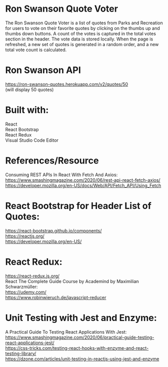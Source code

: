 # Ron Swanson Quote Voter<br>

The Ron Swanson Quote Voter is a list of quotes from Parks and Recreation for users to vote on their favorite quotes by clicking on the thumbs up and thumbs down buttons. A count of the votes is captured in the total votes section in the header. The vote data is stored locally. When the page is refreshed, a new set of quotes is generated in a random order, and a new total vote count is calculated. 

# Ron Swanson API<br>

https://ron-swanson-quotes.herokuapp.com/v2/quotes/50<br>
(will display 50 quotes)

# Built with:<br>
React<br>
React Bootstrap<br>
React Redux<br>
Visual Studio Code Editor
 
# References/Resource

Consuming REST APIs In React With Fetch And Axios:<br>
https://www.smashingmagazine.com/2020/06/rest-api-react-fetch-axios/<br>
https://developer.mozilla.org/en-US/docs/Web/API/Fetch_API/Using_Fetch<br>

# React Bootstrap for Header List of Quotes:

https://react-bootstrap.github.io/components/<br>
https://reactjs.org/<br>
https://developer.mozilla.org/en-US/<br>

# React Redux:
https://react-redux.js.org/<br>
React The Complete Guide Course by Academind by Maximilian Schwarzmüller:<br>
https://udemy.com/<br>
https://www.robinwieruch.de/javascript-reducer

# Unit Testing with Jest and Enzyme:

A Practical Guide To Testing React Applications With Jest:<br>
https://www.smashingmagazine.com/2020/06/practical-guide-testing-react-applications-jest/<br>
https://css-tricks.com/testing-react-hooks-with-enzyme-and-react-testing-library/<br>
https://dzone.com/articles/unit-testing-in-reactjs-using-jest-and-enzyme<br>




